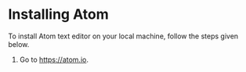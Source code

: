 # Installing Atom

 To install Atom text editor on your local machine, follow the steps given below.

 1. Go to https://atom.io.
